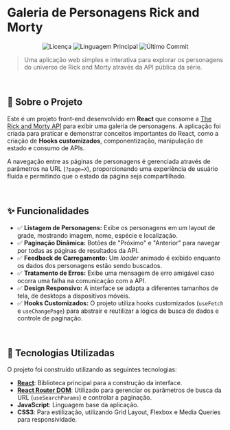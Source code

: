 # Galeria de Personagens Rick and Morty

<p align="center">
  <img src="https://img.shields.io/github/license/[SEU-USUARIO-GITHUB]/[NOME-DO-REPOSITORIO]" alt="Licença">
  <img src="https://img.shields.io/github/languages/top/[SEU-USUARIO-GITHUB]/[NOME-DO-REPOSITORIO]" alt="Linguagem Principal">
  <img src="https://img.shields.io/github/last-commit/[SEU-USUARIO-GITHUB]/[NOME-DO-REPOSITORIO]" alt="Último Commit">
</p>

> Uma aplicação web simples e interativa para explorar os personagens do universo de Rick and Morty através da API pública da série.

<br>

## 📜 Sobre o Projeto

Este é um projeto front-end desenvolvido em **React** que consome a [The Rick and Morty API](https://rickandmortyapi.com/) para exibir uma galeria de personagens. A aplicação foi criada para praticar e demonstrar conceitos importantes do React, como a criação de **Hooks customizados**, componentização, manipulação de estado e consumo de APIs.

A navegação entre as páginas de personagens é gerenciada através de parâmetros na URL (`?page=X`), proporcionando uma experiência de usuário fluida e permitindo que o estado da página seja compartilhado.

<br>

## ✨ Funcionalidades

-   ✅ **Listagem de Personagens:** Exibe os personagens em um layout de grade, mostrando imagem, nome, espécie e localização.
-   ✅ **Paginação Dinâmica:** Botões de "Próximo" e "Anterior" para navegar por todas as páginas de resultados da API.
-   ✅ **Feedback de Carregamento:** Um *loader* animado é exibido enquanto os dados dos personagens estão sendo buscados.
-   ✅ **Tratamento de Erros:** Exibe uma mensagem de erro amigável caso ocorra uma falha na comunicação com a API.
-   ✅ **Design Responsivo:** A interface se adapta a diferentes tamanhos de tela, de desktops a dispositivos móveis.
-   ✅ **Hooks Customizados:** O projeto utiliza hooks customizados (`useFetch` e `useChangePage`) para abstrair e reutilizar a lógica de busca de dados e controle de paginação.

<br>

## 🚀 Tecnologias Utilizadas

O projeto foi construído utilizando as seguintes tecnologias:

-   **[React](https://react.dev/)**: Biblioteca principal para a construção da interface.
-   **[React Router DOM](https://reactrouter.com/)**: Utilizado para gerenciar os parâmetros de busca da URL (`useSearchParams`) e controlar a paginação.
-   **JavaScript**: Linguagem base da aplicação.
-   **CSS3**: Para estilização, utilizando Grid Layout, Flexbox e Media Queries para responsividade.
